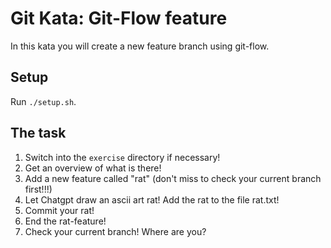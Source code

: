 # Git Kata: Git-Flow feature

In this kata you will create a new feature branch using git-flow.

## Setup

Run `./setup.sh`.

## The task

1. Switch into the `exercise` directory if necessary!
1. Get an overview of what is there!
1. Add a new feature called "rat" (don't miss to check your current branch first!!!)
1. Let Chatgpt draw an ascii art rat! Add the rat to the file rat.txt!
1. Commit your rat!
1. End the rat-feature!
1. Check your current branch! Where are you?